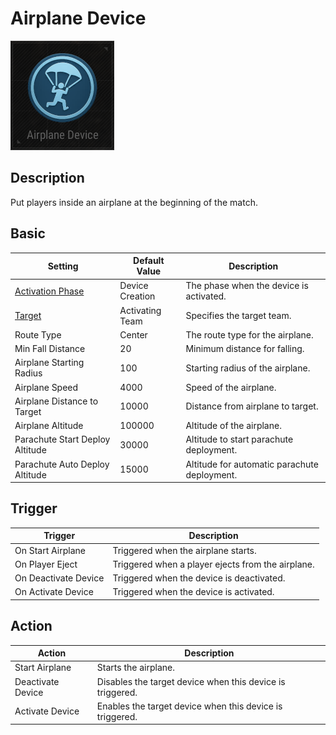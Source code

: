 # Airplane Device

![Airplane Icon](../images/DeviceIcons/Device_Airplane.png)

## Description

Put players inside an airplane at the beginning of the match.

## Basic

| Setting                                      | Default Value     | Description                                      |
|----------------------------------------------|-------------------|--------------------------------------------------|
| [Activation Phase](../General/Common_Device_Settings.md#activation-phase) | Device Creation    | The phase when the device is activated.           |
| [Target](../General/Common_Device_Settings.md#target)                     | Activating Team    | Specifies the target team.                        |
| Route Type                                   | Center            | The route type for the airplane.                  |
| Min Fall Distance                            | 20                | Minimum distance for falling.                     |
| Airplane Starting Radius                     | 100               | Starting radius of the airplane.                  |
| Airplane Speed                               | 4000              | Speed of the airplane.                            |
| Airplane Distance to Target                  | 10000             | Distance from airplane to target.                 |
| Airplane Altitude                            | 100000            | Altitude of the airplane.                         |
| Parachute Start Deploy Altitude              | 30000             | Altitude to start parachute deployment.           |
| Parachute Auto Deploy Altitude               | 15000             | Altitude for automatic parachute deployment.      |

## Trigger

| Trigger                | Description                                                        |
|------------------------|--------------------------------------------------------------------|
| On Start Airplane      | Triggered when the airplane starts.                                |
| On Player Eject        | Triggered when a player ejects from the airplane.                  |
| On Deactivate Device   | Triggered when the device is deactivated.                          |
| On Activate Device     | Triggered when the device is activated.                            |

## Action

| Action                | Description                                                        |
|-----------------------|--------------------------------------------------------------------|
| Start Airplane        | Starts the airplane.                                                |
| Deactivate Device     | Disables the target device when this device is triggered.           |
| Activate Device       | Enables the target device when this device is triggered.            |
